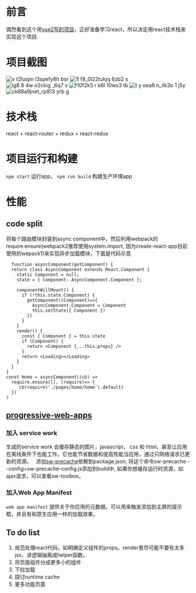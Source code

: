 # 前言
偶然看到这个用[vue2写的项目](https://github.com/bailicangdu/vue2-elm)，正好准备学习react，所以决定用react技术栈来实现这个项目.
# 项目截图
![v t2lusjm l3spefy8h bsr](https://cloud.githubusercontent.com/assets/7224044/24667206/36bb092c-1995-11e7-8d5e-359fa7bad8d6.png)
![1l f8_0l22tukjq 6zb2 s](https://cloud.githubusercontent.com/assets/7224044/24667250/69cd5d10-1995-11e7-8ef5-097010b0047d.png)
![ig8 8 4w o2ckig _6q7 v](https://cloud.githubusercontent.com/assets/7224044/24667275/810cd8ac-1995-11e7-8579-1473e6faf441.png)
![f10f2k5 r k6l 10wx3 tb](https://cloud.githubusercontent.com/assets/7224044/24667311/9eaaf4de-1995-11e7-83f6-c4d7d879f930.png)
![t y oea8 n_ilk3o 1 j5y](https://cloud.githubusercontent.com/assets/7224044/24667346/bcb5058c-1995-11e7-8fd4-3a05a9c4e437.png)
![ck68a9jnet_rp813 yrb g](https://cloud.githubusercontent.com/assets/7224044/24667368/d007b9ae-1995-11e7-84a8-4ebeb9d7ea5a.png)
# 技术栈
 react + react-router + redux + react-redux
# 项目运行和构建
 `npm start` 运行app，
 `npm run build` 构建生产环境app
# 性能
## code split
将每个路由模块封装到async component中，然后利用webpack的require.ensure(webpack2推荐使用system.import, 因为create-react-app目前使用的wepack1)来实现异步加载模块，下面是代码示意
```
  function asyncComponent(getComponent) {
  return class AsyncComponent extends React.Component {
    static Component = null;
    state = { Component: AsyncComponent.Component };

    componentWillMount() {
      if (!this.state.Component) {
        getComponent((Component)=>{
          AsyncComponent.Component = Component
          this.setState({ Component })
        })
      }
    }
    render() {
      const { Component } = this.state
      if (Component) {
        return <Component {...this.props} />
      }
      return <Loading></Loading>
    }
  }
}
const Home = asyncComponent((cb) =>
  require.ensure([], (require)=> {
     cb(require('./pages/home/home').default)
  })
)
```
## [progressive-web-apps](https://developers.google.com/web/progressive-web-apps/)
### 加入 service work
   生成的service work 会缓存静态的图片，javascript， css 和 html，甚至让应用在离线条件下也能工作。它也能节省数据和提高性能当应用，通过只网络请求已更新的资源。
   添加[sw-precache](https://github.com/GoogleChrome/sw-precache)依赖到package.json, 将这个命令sw-precache --config=sw-precache-config.js添加到build中, 如果你想缓存运行时资源，如ajax请求，可以查看sw-toolbox。
### 加入Web App Manifest
 `web app manifest` 提供关于你应用的元数据。可以用来触发添加到主屏的提示框，并且有和原生应用一样的加载效果。
## To do list
1. 规范处理react代码，如明确定义组件的props。render里尽可能不要有太多jsx，讲逻辑抽离成helper函数。
2. 将页面组件分成更多小的组件
3. 下拉加载
4. 探讨runtime cache
5. 更多功能页面
